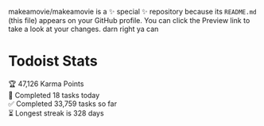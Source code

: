 makeamovie/makeamovie is a ✨ special ✨ repository because its `README.md` (this file) appears on your GitHub profile.
You can click the Preview link to take a look at your changes. darn right ya can

# Todoist Stats

<!-- TODO-IST:START -->
🏆  47,126 Karma Points           
🌸  Completed 18 tasks today           
✅  Completed 33,759 tasks so far           
⏳  Longest streak is 328 days
<!-- TODO-IST:END -->